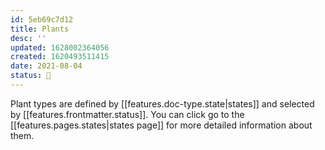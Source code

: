 ```yaml
---
id: 5eb69c7d12
title: Plants
desc: ''
updated: 1628002364056
created: 1620493511415
date: 2021-08-04
status: 🌿
---
```


Plant types are defined by [[features.doc-type.state|states]] and selected by [[features.frontmatter.status]]. You can click go to the [[features.pages.states|states page]] for more detailed information about them. 
